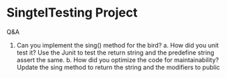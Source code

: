 # SingtelTesting Project

Q&A
1. Can you implement the sing() method for the bird?
  a. How did you unit test it?
  Use the Junit to test the return string and the predefine string assert the same.
  b. How did you optimize the code for maintainability?
  Update the sing method to return the string and the modifiers to public
  
